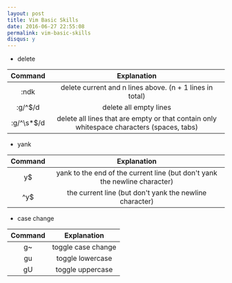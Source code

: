 ```yaml
---
layout: post
title: Vim Basic Skills
date: 2016-06-27 22:55:08
permalink: vim-basic-skills
disqus: y
---
```


* delete

|Command   |Explanation|
|:-----:   |:----------------:|
|:ndk      |delete current and n lines above. (n + 1 lines in total)|
|:g/^$/d   |delete all empty lines|
|:g/^\s*$/d|delete all lines that are empty or that contain only whitespace characters (spaces, tabs)|

* yank

|Command|Explanation|
|:-----:|:----------------:|
|y$     |yank to the end of the current line (but don't yank the newline character)|
|^y$    |the current line (but don't yank the newline character)|


* case change

|Command|Explanation       |
|:-----:|:----------------:|
|g~     |toggle case change|
|gu     |toggle lowercase  |
|gU     |toggle uppercase  |


